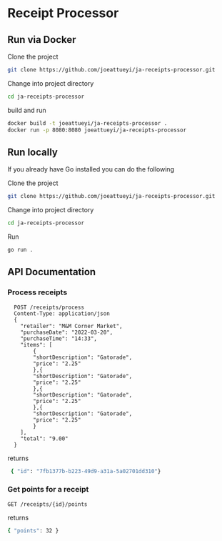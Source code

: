 
# Receipt Processor

## Run via Docker
Clone the project

```bash
git clone https://github.com/joeattueyi/ja-receipts-processor.git
```

Change into project directory

```bash
cd ja-receipts-processor
```

build and run
```bash
docker build -t joeattueyi/ja-receipts-processor .
docker run -p 8080:8080 joeattueyi/ja-receipts-processor
```

## Run locally
If you already have Go installed you can do the following

Clone the project

```bash
git clone https://github.com/joeattueyi/ja-receipts-processor.git
```

Change into project directory

```bash
cd ja-receipts-processor
```

Run
```bash
go run .
```



## API Documentation

### Process receipts
```http
  POST /receipts/process
  Content-Type: application/json
  {
    "retailer": "M&M Corner Market",
    "purchaseDate": "2022-03-20",
    "purchaseTime": "14:33",
    "items": [
        {
        "shortDescription": "Gatorade",
        "price": "2.25"
        },{
        "shortDescription": "Gatorade",
        "price": "2.25"
        },{
        "shortDescription": "Gatorade",
        "price": "2.25"
        },{
        "shortDescription": "Gatorade",
        "price": "2.25"
        }
    ],
    "total": "9.00"
  }

```

returns

```bash
 { "id": "7fb1377b-b223-49d9-a31a-5a02701dd310"}
```

### Get points for a receipt
```http
GET /receipts/{id}/points
```

returns

```bash
{ "points": 32 }
```